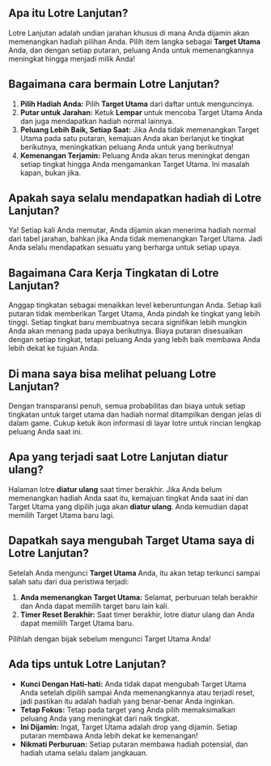 ## Apa itu Lotre Lanjutan?
Lotre Lanjutan adalah undian jarahan khusus di mana Anda dijamin akan memenangkan hadiah pilihan Anda. Pilih item langka sebagai **Target Utama** Anda, dan dengan setiap putaran, peluang Anda untuk memenangkannya meningkat hingga menjadi milik Anda!

## Bagaimana cara bermain Lotre Lanjutan?
1. **Pilih Hadiah Anda:** Pilih **Target Utama** dari daftar untuk menguncinya.
2. **Putar untuk Jarahan:** Ketuk **Lempar** untuk mencoba Target Utama Anda dan juga mendapatkan hadiah normal lainnya.
3. **Peluang Lebih Baik, Setiap Saat:** Jika Anda tidak memenangkan Target Utama pada satu putaran, kemajuan Anda akan berlanjut ke tingkat berikutnya, meningkatkan peluang Anda untuk yang berikutnya!
4. **Kemenangan Terjamin:** Peluang Anda akan terus meningkat dengan setiap tingkat hingga Anda mengamankan Target Utama. Ini masalah kapan, bukan jika.

## Apakah saya selalu mendapatkan hadiah di Lotre Lanjutan?
Ya! Setiap kali Anda memutar, Anda dijamin akan menerima hadiah normal dari tabel jarahan, bahkan jika Anda tidak memenangkan Target Utama. Jadi Anda selalu mendapatkan sesuatu yang berharga untuk setiap upaya.

## Bagaimana Cara Kerja Tingkatan di Lotre Lanjutan?
Anggap tingkatan sebagai menaikkan level keberuntungan Anda. Setiap kali putaran tidak memberikan Target Utama, Anda pindah ke tingkat yang lebih tinggi. Setiap tingkat baru membuatnya secara signifikan lebih mungkin Anda akan menang pada upaya berikutnya. Biaya putaran disesuaikan dengan setiap tingkat, tetapi peluang Anda yang lebih baik membawa Anda lebih dekat ke tujuan Anda.

## Di mana saya bisa melihat peluang Lotre Lanjutan?
Dengan transparansi penuh, semua probabilitas dan biaya untuk setiap tingkatan untuk target utama dan hadiah normal ditampilkan dengan jelas di dalam game. Cukup ketuk ikon informasi di layar lotre untuk rincian lengkap peluang Anda saat ini.

## Apa yang terjadi saat Lotre Lanjutan diatur ulang?
Halaman lotre **diatur ulang** saat timer berakhir. Jika Anda belum memenangkan hadiah Anda saat itu, kemajuan tingkat Anda saat ini dan Target Utama yang dipilih juga akan **diatur ulang**. Anda kemudian dapat memilih Target Utama baru lagi.

## Dapatkah saya mengubah Target Utama saya di Lotre Lanjutan?
Setelah Anda mengunci **Target Utama** Anda, itu akan tetap terkunci sampai salah satu dari dua peristiwa terjadi:
1. **Anda memenangkan Target Utama:** Selamat, perburuan telah berakhir dan Anda dapat memilih target baru lain kali.
2. **Timer Reset Berakhir:** Saat timer berakhir, lotre diatur ulang dan Anda dapat memilih Target Utama baru.

Pilihlah dengan bijak sebelum mengunci Target Utama Anda!

## Ada tips untuk Lotre Lanjutan?
- **Kunci Dengan Hati-hati:** Anda tidak dapat mengubah Target Utama Anda setelah dipilih sampai Anda memenangkannya atau terjadi reset, jadi pastikan itu adalah hadiah yang benar-benar Anda inginkan.
- **Tetap Fokus:** Tetap pada target yang Anda pilih memaksimalkan peluang Anda yang meningkat dari naik tingkat.
- **Ini Dijamin:** Ingat, Target Utama adalah drop yang dijamin. Setiap putaran membawa Anda lebih dekat ke kemenangan!
- **Nikmati Perburuan:** Setiap putaran membawa hadiah potensial, dan hadiah utama selalu dalam jangkauan. 